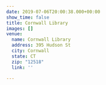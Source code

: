 ```yaml
---
date: 2019-07-06T20:00:38.000+00:00
show_time: false
title: Cornwall Library
images: []
venue:
  name: Cornwall Library
  address: 395 Hudson St
  city: Cornwall
  state: CT
  zip: "12518"
  link: ''

---
```

